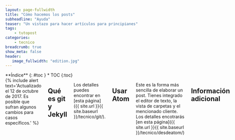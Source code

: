 ```yaml
---
layout: page-fullwidth
title: "Cómo hacemos los posts"
subheadline: "Ayuda"
teaser: "Un vistazo para hacer artículos para principianes"
tags:
    - tutopost
categories:
    - tecnico
breadcrumb: true
show_meta: false
header:
   image_fullwidth: "edition.jpg"
---
```

<div class="row">
<div class="medium-4 medium-push-8 columns" markdown="1">
<div class="panel radius" markdown="1">
**Índice**
{: #toc }
*  TOC
{:toc}
</div>
</div><!-- /.medium-4.columns -->

<div class="medium-8 medium-pull-4 columns" markdown="1">
{% include alert text='Actualizado el 12 de octubre de 2017. Es posible que sufran algunos cambios para casos específicos.' %}

## Qué es git y Jekyll

Los detalles puedes encontrar en [esta página]({{ site.url }}{{ site.baseurl }}/tecnico/git/).

## Usar Atom

Este es la forma más sencilla de elaborar un post. Tienes integrado el editor de texto, la vista de carpetas y el mencionado cliente. Los detalles encotrarás [en esta página]({{ site.url }}{{ site.baseurl }}/tecnico/desdeatom/)

## Información adicional

Para empezar, como explicamos anteriormente, puedes usar un cliente como [Atom]({{ site.url }}{{ site.baseurl }}/tecnico/git/), [Gitcola](https://git-cola.github.io/) o Gitkraken desde la Deepin Store.

Si usas [la página web de Github]({{ site.url }}{{ site.baseurl }}/tecnico/usargithub/), el mecanismo se hace más gráfico.

### Clona

Abre el cliente, en este caso Importa el fichero `.git` desde https://github.com/deepin-espanol/deepin-espanol.github.io.git

En el caso de la terminal:

~~~
git clone https://github.com/deepin-espanol/deepin-espanol.github.io.git
~~~

### Carpetas

Como no hay interfaz web, desde tu gestor de archivos en el lugar:

* Las carpetas para páginas como " _drafts" para borradores, " _posts" para publicaciones en el blog y "pages" para páginas especiales; y
* La carpeta para las imágenes como "images".

### Borradores a post

1. Busca la carpeta * > _draft > ejemplo
2. Selecciona un archivo. Más detalles en la siguiente sección.
3. Pega a la carpeta * >_draft > mejorar
4. Realiza los retoques, comprueba si el código funciona correctamente.
5. Corta el archivo
6. Muévelo a post > [carpeta]. Siendo carpeta, el manual, blog o tips.

### Encabezado del post

Cuando creas un archivo asegúrate que contenga:

* title: "" (título)
* subheadline: "" (subtítulo)
* teaser: "" (adelanto)
* categories: (como manual, blog, app o tip)
* tags: (etiqueta)

Más detalles en ["Planilla del post"]({{ site.url }}/tecnico/plantillapost/).

### Cuerpo del post y Markdown

El lenguaje que aplicamos es [Markdown](https://es.wikipedia.org/wiki/Markdown) por ser fácil de aprender, casi lo mismo a una wiki.

* Escribe `*cursiva*` sale *cursiva*
* Escribe `**negrita**` sale **negrita**
* Escribe  `[Texto del enlace aquí](URL "Título del enlace")` y creas un enlace
* Escribe `![Texto alternativo](URL "Título de la imagen")` y creas una imagen

Para aprender todas las posibilidades visita [Códigos permitidos en Markdown]({{ site.url }}/tecnico/doc/). Si quieres editar desde la web, te presentamos [JBT](https://jbt.github.io/markdown-editor/) o [Diliger](http://dillinger.io/).

## Ramas, subida y bajada de parches

Pare realizar un commit o parche, asegúrate que hayas realizado modificaciones como los nuevos archivos que has creado.

Primero: Una vez realizado el parche tienes dos opciones:

8. Haz un push en la branch o rama "[usuario]-post".
9. Si deseas pueds añadir más parches para corregir algunos percances.
10. Cuando está listo, tendrás que hacer la orden "push" a la rama "master".
11. Si hay conflictos por aplicar paches antes de tiempo, es mejor realizar un "fetch" de la rama que vas a aplicar.

### Opcional: Crea una rama

Si deseas puedes crear una rama para evitar conflictos de edición. Desde git-cola crea una nueva rama.

9. Dale un nombre la rama "merge"
10. Hacer un "merge" en la rama "master".

<small markdown="1">[Ir al índice](#toc)</small>
{: .text-right }

#### Opcional: Hacer un "pullrequest"

En la web de Github (necesitas iniciar sesión) puedes hacer una solicitud para trasferir los cambios de tu rama a la "master:

10. Pide un "pull request", o solicitud para aplicar los parches, a la rama central.
11. Una vez revisado en la sección Issues, se aplican los parches y se elimina la rama obsoleta.

### Nota: Subir imágenes al sitio web

Este portal te permite subir imágenes a partir de la carpeta "images". Recomandamos comprimir lo máximo posible para que el navegador cargue más rápido y no desperdicie ancho de banda

## Agradecimientos

Este editor fue creado para Deepin en Español y está licenciado bajo MIT.

La fuente oficial de Git proviene del [manual de 2014](https://git-scm.com/book/es/v2).

</div><!-- /.medium-8.columns -->
</div><!-- /.row -->
